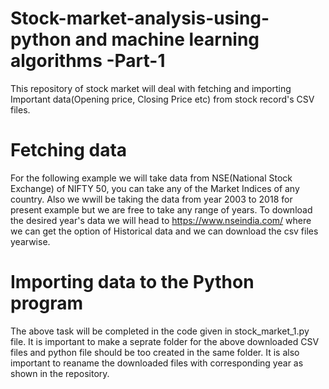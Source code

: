 # Stock-market-analysis-using-python and machine learning algorithms -Part-1
This repository of stock market will deal with fetching and importing Important data(Opening price, Closing Price etc) from stock record's CSV files.
# Fetching data
For the following example we will take data from NSE(National Stock Exchange) of NIFTY 50, you can take any of the Market Indices of any country. Also we wwill be taking the data from year 2003 to 2018 for present example but we are free to take any range of years. To download the desired year's data we will head to https://www.nseindia.com/ where we can get the option of Historical data and we can download the csv files yearwise.
# Importing data to the Python program
The above task will be completed in the code given in stock_market_1.py file. It is important to make a seprate folder for the above downloaded CSV files and python file should be too created in the same folder. It is also important to reaname the downloaded files with corresponding year as shown in the repository.
